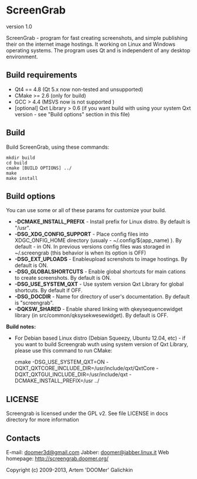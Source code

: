 ScreenGrab
==========

version 1.0

ScreenGrab - program for fast creating screenshots, and  simple publishing their on the internet  image hostings. It working on Linux and Windows operating systems. The program uses Qt and is independent of any desktop environment.

Build requirements
------------------

 * Qt4 == 4.8 (Qt 5.x now non-tested and unsupported)
 * CMake >= 2.6 (only for build)
 * GCC > 4.4 (MSVS now is not supported )
 * [optional] Qxt Library > 0.6 (if you want build with using your system Qxt version - see "Build options" section in this file)

Build
-----

Build ScreenGrab, using these commands:

	mkdir build
	cd build
	cmake [BUILD OPTIONS] ../
	make
	make install

Build options
-------------

You can use some or all of these params for customize your build.

 * **-DCMAKE_INSTALL_PREFIX** - Install prefix for Linux distro. By default is "/usr".
 * **-DSG_XDG_CONFIG_SUPPORT** - Place config files into XDGC_ONFIG_HOME directory (usualy - ~/.config/${app_name) ). By default - in ON. In previous versions config files was storaged in ~/.screengrab (this behavior is when its option is OFF)
 * **-DSG_EXT_UPLOADS** - Enableupload screnshots to image hostings. By default is ON.
 * **-DSG_GLOBALSHORTCUTS** - Enable global shortcuts for main cations to create screenshots. By default is ON.
 * **-DSG_USE_SYSTEM_QXT** - Use system version Qxt Library for global shortcuts. By default if OFF.
 * **-DSG_DOCDIR** - Name for directory of user's documentation. By default is  "screengrab".
 * **-DQKSW_SHARED** - Enable shared linking with qkeysequencewidget library (in src/common/qksysekwesewidget). By default is OFF.
 
**Build notes:**

 * For Debian based Linux distro (Debian Squeezy, Ubuntu 12.04, etc) - if you want to build Screengrab wuth using system version of Qxt Library,  please use this command to run CMake:
 
	cmake -DSG_USE_SYSTEM_QXT=ON -DQXT_QXTCORE_INCLUDE_DIR=/usr/include/qxt/QxtCore -DQXT_QXTGUI_INCLUDE_DIR=/usr/include/qxt -DCMAKE_INSTALL_PREFIX=/usr ../


LICENSE
-------

Screengrab is licensed under the GPL v2. See file LICENSE in docs directory for more information

Contacts
--------

E-mail: doomer3d@gmail.com
Jabber: doomer@jabber.linux.it
Web homepage: http://screengrab.doomer.org/


Copyright (c) 2009-2013, Artem 'DOOMer' Galichkin

